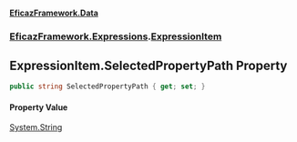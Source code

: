 #### [EficazFramework.Data](EficazFrameworkData.md 'EficazFramework Data')
### [EficazFramework.Expressions](EficazFrameworkData.md#EficazFramework.Expressions 'EficazFramework.Expressions').[ExpressionItem](EficazFramework.Expressions/ExpressionItem.md 'EficazFramework.Expressions.ExpressionItem')

## ExpressionItem.SelectedPropertyPath Property

```csharp
public string SelectedPropertyPath { get; set; }
```

#### Property Value
[System.String](https://docs.microsoft.com/en-us/dotnet/api/System.String 'System.String')
